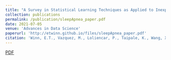 ```yaml
---
title: "A Survey in Statistical Learning Techniques as Applied to Inexpensive Pediatric Obstructive Sleep Apnea Data"
collection: publications
permalink: /publication/sleepApnea_paper.pdf
date: 2021-07-05
venue: 'Advances in Data Science'
paperurl: 'http://etwinn.github.io/files/sleepApnea_paper.pdf'
citation: 'Winn, E.T., Vazquez, M., Loliencar, P., Taipale, K., Wang, X., Heo, G. (2021). A Survey of Statistical Learning Techniques as Applied to Inexpensive Pediatric Obstructive Sleep Apnea Data. In: Demir, I., Lou, Y., Wang, X., Welker, K. (eds) <i> Advances in Data Science. Association for Women in Mathematics Series</i>, vol 26. Springer, Cham. .'
---
```

[PDF](http://etwinn.github.io/files/sleepApnea_paper.pdf)
